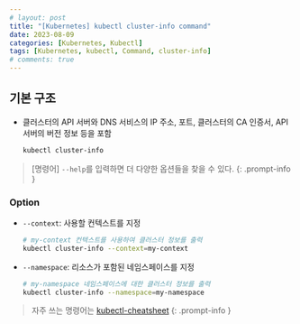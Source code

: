 ```yaml
---
# layout: post
title: "[Kubernetes] kubectl cluster-info command"
date: 2023-08-09
categories: [Kubernetes, Kubectl]
tags: [Kubernetes, kubectl, Command, cluster-info]
# comments: true
---
```


## 기본 구조

- 클러스터의 API 서버와 DNS 서비스의 IP 주소, 포트, 클러스터의 CA 인증서, API 서버의 버전 정보 등을 포함
    ```bash
    kubectl cluster-info
    ```

> [명령어] `--help`를 입력하면 더 다양한 옵션들을 찾을 수 있다.
{: .prompt-info }

### Option

- `--context`: 사용할 컨텍스트를 지정
    ```bash
    # my-context 컨텍스트를 사용하여 클러스터 정보를 출력
    kubectl cluster-info --context=my-context
    ```

- `--namespace`: 리소스가 포함된 네임스페이스를 지정
    ```bash
    # my-namespace 네임스페이스에 대한 클러스터 정보를 출력
    kubectl cluster-info --namespace=my-namespace
    ```

> 자주 쓰는 명령어는 [kubectl-cheatsheet](https://kubernetes.io/docs/reference/kubectl/cheatsheet/)
{: .prompt-info }